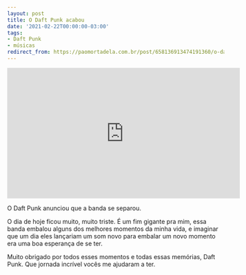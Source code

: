 ```yaml
---
layout: post
title: O Daft Punk acabou
date: '2021-02-22T00:00:00-03:00'
tags:
- Daft Punk
- músicas
redirect_from: https://paomortadela.com.br/post/658136913474191360/o-daft-punk-acabou
---
```

<iframe id="youtube_iframe" src="https://www.youtube.com/embed/DuDX6wNfjqc?feature=oembed&amp;enablejsapi=1&amp;origin=https://safe.txmblr.com&amp;wmode=opaque" allowfullscreen="allowfullscreen" width="540" height="303" frameborder="0"></iframe>

O Daft Punk anunciou que a banda se separou.

O dia de hoje ficou muito, muito triste. É um fim gigante pra mim, essa banda embalou alguns dos melhores momentos da minha vida, e imaginar que um dia eles lançariam um som novo para embalar um novo momento era uma boa esperança de se ter.

Muito obrigado por todos esses momentos e todas essas memórias, Daft Punk. Que jornada incrível vocês me ajudaram a ter.


